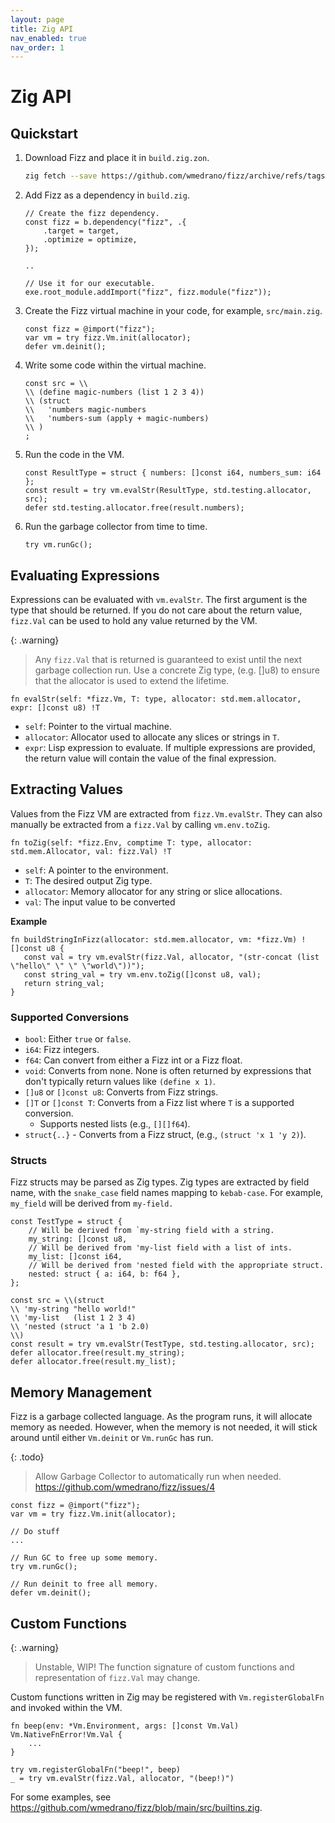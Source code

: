 ```yaml
---
layout: page
title: Zig API
nav_enabled: true
nav_order: 1
---
```


# Zig API

## Quickstart

1. Download Fizz and place it in `build.zig.zon`.
   ```sh
   zig fetch --save https://github.com/wmedrano/fizz/archive/refs/tags/v0.1.1.tar.gz
   ```
1. Add Fizz as a dependency in `build.zig`.
   ```zig
   // Create the fizz dependency.
   const fizz = b.dependency("fizz", .{
	   .target = target,
	   .optimize = optimize,
   });

   ..

   // Use it for our executable.
   exe.root_module.addImport("fizz", fizz.module("fizz"));
   ```
1. Create the Fizz virtual machine in your code, for example, `src/main.zig`.
	```zig
	const fizz = @import("fizz");
	var vm = try fizz.Vm.init(allocator);
	defer vm.deinit();
	```
1. Write some code within the virtual machine.
   ```zig
   const src = \\
   \\ (define magic-numbers (list 1 2 3 4))
   \\ (struct
   \\   'numbers magic-numbers
   \\   'numbers-sum (apply + magic-numbers)
   \\ )
   ;
   ```
1. Run the code in the VM.
   ```zig
   const ResultType = struct { numbers: []const i64, numbers_sum: i64 };
   const result = try vm.evalStr(ResultType, std.testing.allocator, src);
   defer std.testing.allocator.free(result.numbers);
   ```
1. Run the garbage collector from time to time.
   ```zig
   try vm.runGc();
   ```

## Evaluating Expressions

Expressions can be evaluated with `vm.evalStr`. The first argument is the type
that should be returned. If you do not care about the return value, `fizz.Val`
can be used to hold any value returned by the VM.

{: .warning}
> Any `fizz.Val` that is returned is guaranteed to exist until the next garbage
> collection run. Use a concrete Zig type, (e.g. []u8) to ensure that the
> allocator is used to extend the lifetime.

```zig
fn evalStr(self: *fizz.Vm, T: type, allocator: std.mem.allocator, expr: []const u8) !T
```

- `self`: Pointer to the virtual machine.
- `allocator`: Allocator used to allocate any slices or strings in `T`.
- `expr`: Lisp expression to evaluate. If multiple expressions are provided, the
  return value will contain the value of the final expression.


## Extracting Values

Values from the Fizz VM are extracted from `fizz.Vm.evalStr`. They can also manually
be extracted from a `fizz.Val` by calling `vm.env.toZig`.

```zig
fn toZig(self: *fizz.Env, comptime T: type, allocator: std.mem.Allocator, val: fizz.Val) !T
```

- `self`: A pointer to the environment.
- `T`: The desired output Zig type.
- `allocator`: Memory allocator for any string or slice allocations.
- `val`: The input value to be converted

**Example**

```zig
fn buildStringInFizz(allocator: std.mem.allocator, vm: *fizz.Vm) ![]const u8 {
   const val = try vm.evalStr(fizz.Val, allocator, "(str-concat (list \"hello\" \" \" \"world\"))");
   const string_val = try vm.env.toZig([]const u8, val);
   return string_val;
}
```


### Supported Conversions

- `bool`: Either `true` or `false`.
- `i64`: Fizz integers.
- `f64`: Can convert from either a Fizz int or a Fizz float.
- `void`: Converts from none. None is often returned by expressions that don't
  typically return values like `(define x 1)`.
- `[]u8` or `[]const u8`: Converts from Fizz strings.
- `[]T` or `[]const T`: Converts from a Fizz list where `T` is a supported conversion.
  - Supports nested lists (e.g., `[][]f64`).
- `struct{..}` - Converts from a Fizz struct, (e.g., `(struct 'x 1 'y 2)`).

### Structs

Fizz structs may be parsed as Zig types. Zig types are extracted by field name,
with the `snake_case` field names mapping to `kebab-case`. For example,
`my_field` will be derived from `my-field.`

```zig
const TestType = struct {
    // Will be derived from `my-string field with a string.
    my_string: []const u8,
	// Will be derived from 'my-list field with a list of ints.
    my_list: []const i64,
	// Will be derived from 'nested field with the appropriate struct.
    nested: struct { a: i64, b: f64 },
};

const src = \\(struct
\\ 'my-string "hello world!"
\\ 'my-list   (list 1 2 3 4)
\\ 'nested (struct 'a 1 'b 2.0)
\\)
const result = try vm.evalStr(TestType, std.testing.allocator, src);
defer allocator.free(result.my_string);
defer allocator.free(result.my_list);
```

## Memory Management

Fizz is a garbage collected language. As the program runs, it will allocate
memory as needed. However, when the memory is not needed, it will stick around
until either `Vm.deinit` or `Vm.runGc` has run.

{: .todo}
> Allow Garbage Collector to automatically run when needed.
> <https://github.com/wmedrano/fizz/issues/4>

```zig
const fizz = @import("fizz");
var vm = try fizz.Vm.init(allocator);

// Do stuff
...

// Run GC to free up some memory.
try vm.runGc();

// Run deinit to free all memory.
defer vm.deinit();
```


## Custom Functions

{: .warning}
> Unstable, WIP! The function signature of custom functions and representation
> of `fizz.Val` may change.

Custom functions written in Zig may be registered with `Vm.registerGlobalFn` and
invoked within the VM.


```zig
fn beep(env: *Vm.Environment, args: []const Vm.Val) Vm.NativeFnError!Vm.Val {
	...
}

try vm.registerGlobalFn("beep!", beep)
_ = try vm.evalStr(fizz.Val, allocator, "(beep!)")
```

For some examples, see
<https://github.com/wmedrano/fizz/blob/main/src/builtins.zig>.
